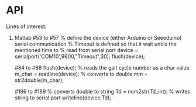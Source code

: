 # API

Lines of interest:
  1) Matlab
     #53 to #57
        % define the device (either Arduino or Seeeduino) serial communication
        % Timeout is defined so that it wait untils the mentioned time to
        % read from serial port 
        device = serialport('COM10',9600,"Timeout",30);
        flush(device);
      
     #84 to #88
        flush(device);
        % reads the gait cycle number as a char value
        m_char = readline(device);
        % converts to double
        mm = str2double(m_char);
        
     #186 to #189
            % converts double to string 
            Td = num2str(Td_int);
            % writes string to serial port
            writeline(device,Td);
